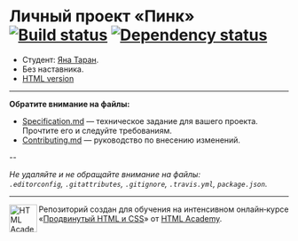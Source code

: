 # Личный проект «Пинк» [![Build status][travis-image]][travis-url] [![Dependency status][dependency-image]][dependency-url]

* Студент: [Яна Таран](https://up.htmlacademy.ru/adaptive/10/user/192188).
* Без наставника.
* [HTML version](http://yantarweb.cz/pink/)

---

**Обратите внимание на файлы:**

- [Specification.md](Specification.md) — техническое задание для вашего проекта. Прочтите его и следуйте требованиям.
- [Contributing.md](Contributing.md) — руководство по внесению изменений.

--

_Не удаляйте и не обращайте внимание на файлы:_<br>
_`.editorconfig`, `.gitattributes`, `.gitignore`, `.travis.yml`, `package.json`._

---

<a href="https://htmlacademy.ru/intensive/adaptive"><img align="left" width="50" height="50" alt="HTML Academy" src="https://up.htmlacademy.ru/static/img/intensive/adaptive/logo-for-github.svg"></a>

Репозиторий создан для обучения на интенсивном онлайн‑курсе «[Продвинутый HTML и CSS](https://htmlacademy.ru/intensive/adaptive)» от [HTML Academy](https://htmlacademy.ru).

[travis-image]: https://travis-ci.org/htmlacademy-adaptive/192188-pink.svg?branch=master
[travis-url]: https://travis-ci.org/htmlacademy-adaptive/192188-pink
[dependency-image]: https://david-dm.org/htmlacademy-adaptive/192188-pink/dev-status.svg?style=flat-square
[dependency-url]: https://david-dm.org/htmlacademy-adaptive/192188-pink?type=dev
